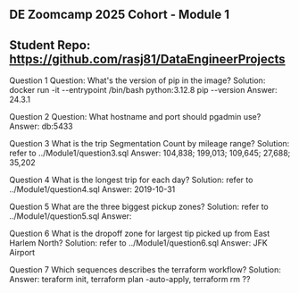 ## DE Zoomcamp 2025 Cohort - Module 1
## Student Repo: https://github.com/rasj81/DataEngineerProjects

Question 1
    Question:   What's the version of pip in the image?
    Solution:   docker run -it --entrypoint /bin/bash python:3.12.8
                pip --version
    Answer:     24.3.1

Question 2
    Question:   What hostname and port should pgadmin use?
    Answer:     db:5433

Question 3      What is the trip Segmentation Count by mileage range?
    Solution:   refer to ../Module1/question3.sql
    Answer:     104,838; 199,013; 109,645; 27,688; 35,202

Question 4      What is the longest trip for each day?
    Solution:   refer to ../Module1/question4.sql
    Answer:     2019-10-31

Question 5      What are the three biggest pickup zones?
    Solution:   refer to ../Module1/question5.sql
    Answer:     

Question 6      What is the dropoff zone for largest tip picked up from East Harlem North?
    Solution:   refer to ../Module1/question6.sql
    Answer:     JFK Airport

Question 7      Which sequences describes the terraform workflow?
    Solution:   
    Answer:     teraform init, terraform plan -auto-apply, terraform rm ??